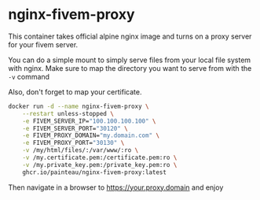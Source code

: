 # nginx-fivem-proxy

This container takes official alpine nginx image and turns on a proxy server for your fivem server.

You can do a simple mount to simply serve files from your local
file system with nginx.  Make sure to map the directory you want to serve from with the
`-v` command

Also, don't forget to map your certificate.

```bash
docker run -d --name nginx-fivem-proxy \
	--restart unless-stopped \
	-e FIVEM_SERVER_IP="100.100.100.100" \
	-e FIVEM_SERVER_PORT="30120" \
	-e FIVEM_PROXY_DOMAIN="my.domain.com" \
	-e FIVEM_PROXY_PORT="30130" \
	-v /my/html/files/:/var/www/:ro \
	-v /my.certificate.pem:/certificate.pem:ro \
	-v /my.private_key.pem:/private_key.pem:ro \
	ghcr.io/painteau/nginx-fivem-proxy:latest
```

Then navigate in a browser to https://your.proxy.domain and enjoy
